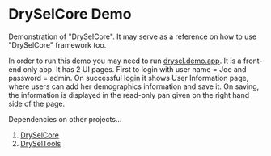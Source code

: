 # DrySelCore Demo
Demonstration of "DrySelCore". It may serve as a reference on how to use "DrySelCore" framework too.

In order to run this demo you may need to run [drysel.demo.app](https://github.com/orion-analytics/drysel.demo.app). It is a front-end only app. It has 2 UI pages. First to login with user name = Joe and password = admin. On successful login it shows User Information page, where users can add her demographics information and save it. On saving, the information is displayed in the read-only pan given on the right hand side of the page.

Dependencies on other projects...
1. [DrySelCore](https://github.com/orion-analytics/dryselcore)
2. [DrySelTools](https://github.com/orion-analytics/dryseltools)
